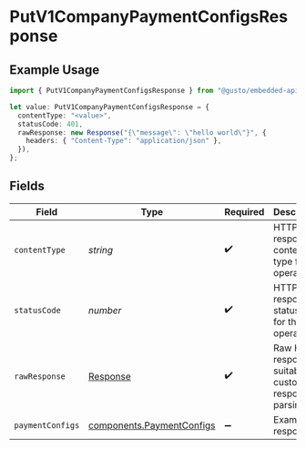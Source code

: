 # PutV1CompanyPaymentConfigsResponse

## Example Usage

```typescript
import { PutV1CompanyPaymentConfigsResponse } from "@gusto/embedded-api/models/operations";

let value: PutV1CompanyPaymentConfigsResponse = {
  contentType: "<value>",
  statusCode: 401,
  rawResponse: new Response("{\"message\": \"hello world\"}", {
    headers: { "Content-Type": "application/json" },
  }),
};
```

## Fields

| Field                                                                  | Type                                                                   | Required                                                               | Description                                                            |
| ---------------------------------------------------------------------- | ---------------------------------------------------------------------- | ---------------------------------------------------------------------- | ---------------------------------------------------------------------- |
| `contentType`                                                          | *string*                                                               | :heavy_check_mark:                                                     | HTTP response content type for this operation                          |
| `statusCode`                                                           | *number*                                                               | :heavy_check_mark:                                                     | HTTP response status code for this operation                           |
| `rawResponse`                                                          | [Response](https://developer.mozilla.org/en-US/docs/Web/API/Response)  | :heavy_check_mark:                                                     | Raw HTTP response; suitable for custom response parsing                |
| `paymentConfigs`                                                       | [components.PaymentConfigs](../../models/components/paymentconfigs.md) | :heavy_minus_sign:                                                     | Example response                                                       |